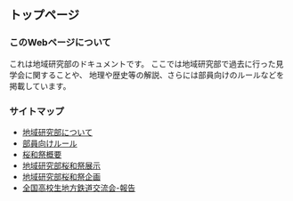 ## トップページ
### このWebページについて
これは地域研究部のドキュメントです。
ここでは地域研究部で過去に行った見学会に関することや、
地理や歴史等の解説、さらには部員向けのルールなどを
掲載しています。

### サイトマップ
* [地域研究部について]()
* [部員向けルール]()
* [桜和祭概要]()
* [地域研究部桜和祭展示]()
* [地域研究部桜和祭企画]()
* [全国高校生地方鉄道交流会-報告]()

